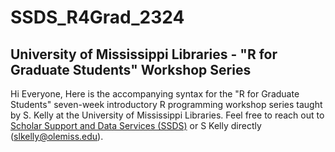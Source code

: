 # SSDS_R4Grad_2324

## University of Mississippi Libraries - "R for Graduate Students" Workshop Series

Hi Everyone, 
Here is the accompanying syntax for the "R for Graduate Students" seven-week introductory R programming workshop series taught by S. Kelly at the University of Mississippi Libraries. Feel free to reach out to [Scholar Support and Data Services (SSDS)](https://libraries.olemiss.edu/scholar-support-and-data-services/) or S Kelly directly (slkelly@olemiss.edu). 
